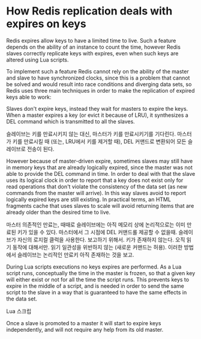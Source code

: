 # How Redis replication deals with expires on keys

Redis expires allow keys to have a limited time to live. Such a feature depends on the ability of an instance to count the time, however Redis slaves correctly replicate keys with expires, even when such keys are altered using Lua scripts.

To implement such a feature Redis cannot rely on the ability of the master and slave to have synchronized clocks, since this is a problem that cannot be solved and would result into race conditions and diverging data sets, so Redis uses three main techniques in order to make the replication of expired keys able to work:

Slaves don't expire keys, instead they wait for masters to expire the keys. When a master expires a key (or evict it because of LRU), it synthesizes a DEL command which is transmitted to all the slaves.

슬레이브는 키를 만료시키지 않는 대신, 마스터가 키를 만료시키기를 기다린다. 마스터가 키를 만료시킬 때 (또는, LRU에서 키를 제거할 때), DEL 커맨드로 변환되어 모든 슬레이브로 전송이 된다.

However because of master-driven expire, sometimes slaves may still have in memory keys that are already logically expired, since the master was not able to provide the DEL command in time. In order to deal with that the slave uses its logical clock in order to report that a key does not exist only for read operations that don't violate the consistency of the data set (as new commands from the master will arrive). In this way slaves avoid to report logically expired keys are still existing. In practical terms, an HTML fragments cache that uses slaves to scale will avoid returning items that are already older than the desired time to live.

마스터 의존적인 만료는, 때때로 슬레이브에는 아직 메모리 상에 논리적으로는 이미 만료된 키가 있을 수 있다. 마스터에서 그 시점에 DEL 커맨드롤 제공할 수 없을때. 슬레이브가 자신의 로지컬 클럭을 사용한다. 보고하기 위해서. 키가 존재하지 않는다. 오직 읽기 동작에 대해서만. 읽기 일관성을 위반하지 않는 (새로운 커맨드는 허용). 이러한 방법에서 슬레이브는 논리적인 만료키 아직 존재하는 것을 보고.

During Lua scripts executions no keys expires are performed. As a Lua script runs, conceptually the time in the master is frozen, so that a given key will either exist or not for all the time the script runs. This prevents keys to expire in the middle of a script, and is needed in order to send the same script to the slave in a way that is guaranteed to have the same effects in the data set.

Lua 스크립

Once a slave is promoted to a master it will start to expire keys independently, and will not require any help from its old master.
